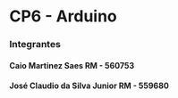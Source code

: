 # CP6 - Arduino

### Integrantes
#### Caio Martinez Saes RM - 560753
#### José Claudio da Silva Junior RM - 559680
